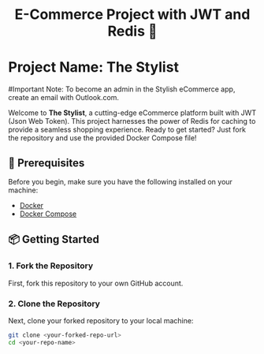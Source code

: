 <h1 align="center">E-Commerce Project with JWT and Redis 🛒</h1>

# Project Name: The Stylist

#Important Note: To become an admin in the Stylish eCommerce app, create an email with Outlook.com.

Welcome to **The Stylist**, a cutting-edge eCommerce platform built with JWT (Json Web Token). This project harnesses the power of Redis for caching to provide a seamless shopping experience. Ready to get started? Just fork the repository and use the provided Docker Compose file!

## 🚀 Prerequisites

Before you begin, make sure you have the following installed on your machine:

- [Docker](https://www.docker.com/get-started)
- [Docker Compose](https://docs.docker.com/compose/install/)

## 📦 Getting Started

### 1. Fork the Repository

First, fork this repository to your own GitHub account.

### 2. Clone the Repository

Next, clone your forked repository to your local machine:

```bash
git clone <your-forked-repo-url>
cd <your-repo-name>
